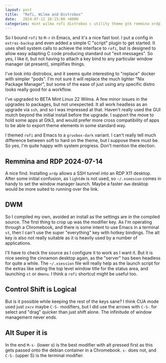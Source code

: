 ```yaml
---
layout: post
title:  "Rofi, Wilma and Distrobox"
date:   2024-07-12 18:15:00 +0000
categories: mint wilma rofi distrobox c utility theme gtk remmina xrdp dwm
---
```

So I bound `rofi` to `M-r` in Emacs, and it's a nice fast tool. I put a config in `extras-backup` and even added a simple C "script" plugin to get started. It uses shell system calls to achieve the interface to `rofi`, but is designed to allow easy adapting C code producing standard out "exit messages". So yes, I like it, but not having to attach a key bind to any particular window manager (at present), simplifies things.

I've look into distrobox, and it seems quite interesting to "replace" docker with simpler "pods". I'm not sure it will replace the much lighter "Nix Package Manager", but some of the ease of just using any specific distro looks really good for a workflow.

I've upgraded to BETA Mint Linux 22 Wilma. A few minor issues in the upgrades to packages, but not unexpected. It all work headless as an upgrade via `ssh`, and so I was impressed at that. Haven't really used the GUI mutch beyond the initial install before the upgrade. I support the move to hold some apps at Gtk3, and would prefer more cross compatibility of apps to be able to export theme elements in some standard way.

I themed `rofi` and Emacs to a `gruvbox-dark` variant. I can't really tell much difference between soft to hard on the theme, but I suppose there must be. So yes, I'm quite happy with system progress. Don't mention the election.

## Remmina and RDP 2024-07-14

A nice find. Installing `xrdp` allows a SSH tunnel into an RDP X11 desktop. After some initial confusion, as `lightdm` is not used, so `~/.xseesion` comes in handy to set the window manager launch. Maybe a faster `dwm` desktop would be more suited to running over the link.

## DWM

So I compiled my own, avoided an install as the settings are in the compiled source. The first thing to crop up was the modifier key. As I'm operating through a Chromebook, and there is some intent to use Emacs in a terminal `st`, then I can't use the super "everything" key with hotkey bindings. The alt key is also not really suitable as it is heavily used by a number of applications.

I'll have to check the source as I configure it to work as I want it. But it is nice seeing the cinnamon desktop again, as the "server" has been headless for quite a while. The `~/.xsession` file will really help as the launch script for the extras like seting the top level window title for the status area, and launching `st` or `dmenu`. I think a `rofi` shortcut might be useful too.

## Control Shift is Logical

But is it possible while keeping the rest of the keys sane? I think CUA mode used just `zxcv` maybe `C-S-` modifiers, but I did use the arrows with `C-S-` for select and "drag" quicker than just shift alone. The infinitude of window management never ends.

## Alt Super it is

In the end `M-s-` (lower s) is the best modifier with alt pressed first as this gets passed onto the debian container in a Chromebook. `s-` does not, and `C-S-` (upper S) is the terminal modifier.
